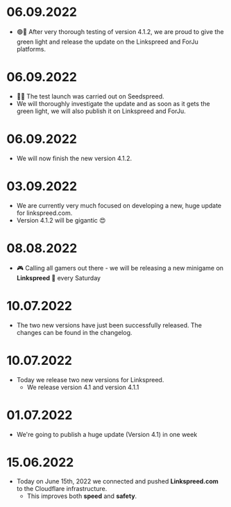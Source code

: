 # 06.09.2022
 - 🟢🚀 After very thorough testing of version 4.1.2, we are proud to give the green light and release the update on the Linkspreed and ForJu platforms.

# 06.09.2022
 - 🥳🥳 The test launch was carried out on Seedspreed.  
 - We will thoroughly investigate the update and as soon as it gets the green light, we will also publish it on Linkspreed and ForJu.

# 06.09.2022
 - We will now finish the new version 4.1.2.

# 03.09.2022
 - We are currently very much focused on developing a new, huge update for linkspreed.com.  
 - Version 4.1.2 will be gigantic 😍

# 08.08.2022
 - 🎮 Calling all gamers out there - we will be releasing a new minigame on **Linkspreed** 🧡 every Saturday 

# 10.07.2022
 - The two new versions have just been successfully released. The changes can be found in the changelog.

# 10.07.2022
 - Today we release two new versions for Linkspreed.
   - We release version 4.1 and version 4.1.1

# 01.07.2022
 - We're going to publish a huge update (Version 4.1) in one week

# 15.06.2022
  - Today on June 15th, 2022 we connected and pushed **Linkspreed.com** to the Cloudflare infrastructure.
     - This improves both **speed** and **safety**.

